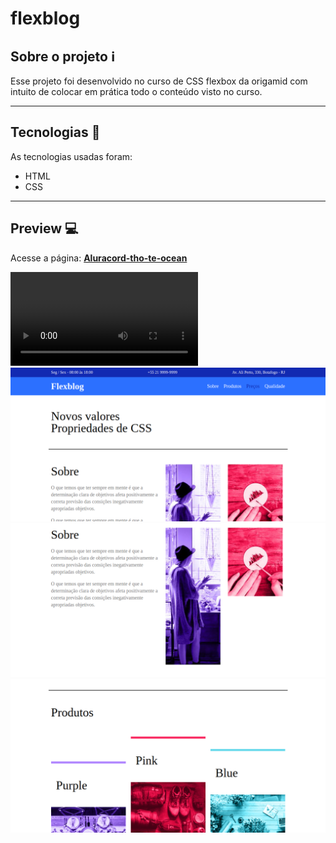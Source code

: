 # flexblog

## Sobre o projeto :information_source:

Esse projeto foi desenvolvido no curso de CSS flexbox da origamid com intuito de 
colocar em prática todo o conteúdo visto no curso.

---

## Tecnologias :wrench:

As tecnologias usadas foram:

- HTML
- CSS 

---

## Preview :computer:

Acesse a página: [**Aluracord-tho-te-ocean**](https://aluracord-tho-te-ocean.vercel.app)

<video src="./img/FlexBlog.mp4"></video>
<img src="./img/FlexBlog-1.png" width="720px"/>
<img src="./img/FlexBlog-2.png" width="720px"/>
<img src="./img/FlexBlog-3.png" width="720px"/>

